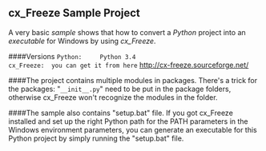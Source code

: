 ## cx_Freeze Sample Project
A very basic *sample* shows that how to convert a *Python* project into an *executable* for Windows by using *cx_Freeze*. 

####Versions
```Python:     Python 3.4```<br>
```cx_Freeze:  you can get it from here``` http://cx-freeze.sourceforge.net/

####The project contains multiple modules in packages. 
There's a trick for the packages: "```__init__.py```" need to be put in the package folders, otherwise cx_Freeze won't recognize the modules in the folder. 

####The sample also contains "setup.bat" file. 
If you got cx_Freeze installed and set up the right Python path for the PATH parameters in the Windows environment parameters, you can generate an executable for this Python project by simply running the "setup.bat" file.
